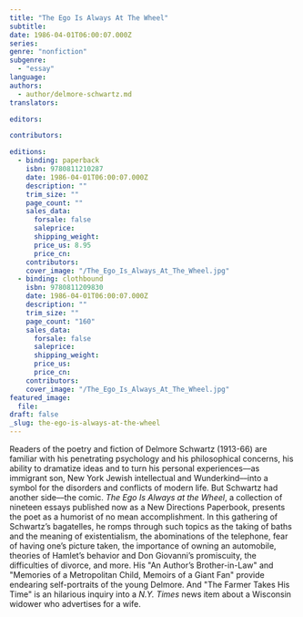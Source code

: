 ```yaml
---
title: "The Ego Is Always At The Wheel"
subtitle:
date: 1986-04-01T06:00:07.000Z
series:
genre: "nonfiction"
subgenre:
  - "essay"
language:
authors:
  - author/delmore-schwartz.md
translators:

editors:

contributors:

editions:
  - binding: paperback
    isbn: 9780811210287
    date: 1986-04-01T06:00:07.000Z
    description: ""
    trim_size: ""
    page_count: ""
    sales_data:
      forsale: false
      saleprice:
      shipping_weight:
      price_us: 8.95
      price_cn:
    contributors:
    cover_image: "/The_Ego_Is_Always_At_The_Wheel.jpg"
  - binding: clothbound
    isbn: 9780811209830
    date: 1986-04-01T06:00:07.000Z
    description: ""
    trim_size: ""
    page_count: "160"
    sales_data:
      forsale: false
      saleprice:
      shipping_weight:
      price_us:
      price_cn:
    contributors:
    cover_image: "/The_Ego_Is_Always_At_The_Wheel.jpg"
featured_image:
  file:
draft: false
_slug: the-ego-is-always-at-the-wheel
---
```


Readers of the poetry and fiction of Delmore Schwartz (1913-66) are familiar with his penetrating psychology and his philosophical concerns, his ability to dramatize ideas and to turn his personal experiences––as immigrant son, New York Jewish intellectual and Wunderkind––into a symbol for the disorders and conflicts of modern life. But Schwartz had another side––the comic. _The Ego Is Always at the Wheel_, a collection of nineteen essays published now as a New Directions Paperbook, presents the poet as a humorist of no mean accomplishment. In this gathering of Schwartz’s bagatelles, he romps through such topics as the taking of baths and the meaning of existentialism, the abominations of the telephone, fear of having one’s picture taken, the importance of owning an automobile, theories of Hamlet’s behavior and Don Giovanni’s promiscuity, the difficulties of divorce, and more. His "An Author’s Brother-in-Law" and "Memories of a Metropolitan Child, Memoirs of a Giant Fan" provide endearing self-portraits of the young Delmore. And "The Farmer Takes His Time" is an hilarious inquiry into a _N.Y. Times_ news item about a Wisconsin widower who advertises for a wife.

